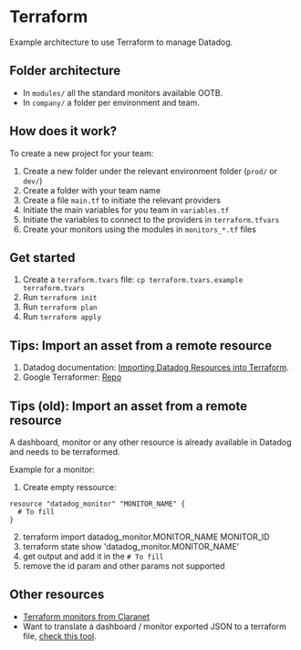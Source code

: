 # Terraform

Example architecture to use Terraform to manage Datadog.

## Folder architecture

- In `modules/` all the standard monitors available OOTB.
- In `company/` a folder per environment and team.

## How does it work?

To create a new project for your team:

1. Create a new folder under the relevant environment folder (`prod/` or `dev/`)
2. Create a folder with your team name
3. Create a file `main.tf` to initiate the relevant providers
4. Initiate the main variables for you team in `variables.tf`
5. Initiate the variables to connect to the providers in `terraform.tfvars`
6. Create your monitors using the modules in `monitors_*.tf` files

## Get started

1. Create a `terraform.tvars` file: `cp terraform.tvars.example terraform.tvars`
2. Run `terraform init`
3. Run `terraform plan`
4. Run `terraform apply`

## Tips: Import an asset from a remote resource

1. Datadog documentation: [Importing Datadog Resources into Terraform](https://docs.datadoghq.com/integrations/faq/how-to-import-datadog-resources-into-terraform/#terraformer).
1. Google Terraformer: [Repo](https://github.com/GoogleCloudPlatform/terraformer)

## Tips (old): Import an asset from a remote resource

A dashboard, monitor or any other resource is already available in Datadog and needs to be terraformed.

Example for a monitor:

1. Create empty ressource: 
```
resource "datadog_monitor" "MONITOR_NAME" {
  # To fill
}
```
2. terraform import datadog_monitor.MONITOR_NAME MONITOR_ID
3. terraform state show 'datadog_monitor.MONITOR_NAME'
4. get output and add it in the `# To fill`
5. remove the id param and other params not supported

## Other resources

- [Terraform monitors from Claranet](https://github.com/claranet/terraform-datadog-monitors#monitors-summary)
- Want to translate a dashboard / monitor exported JSON to a terraform file, [check this tool](https://github.com/laurmurclar/datadog-to-terraform).
